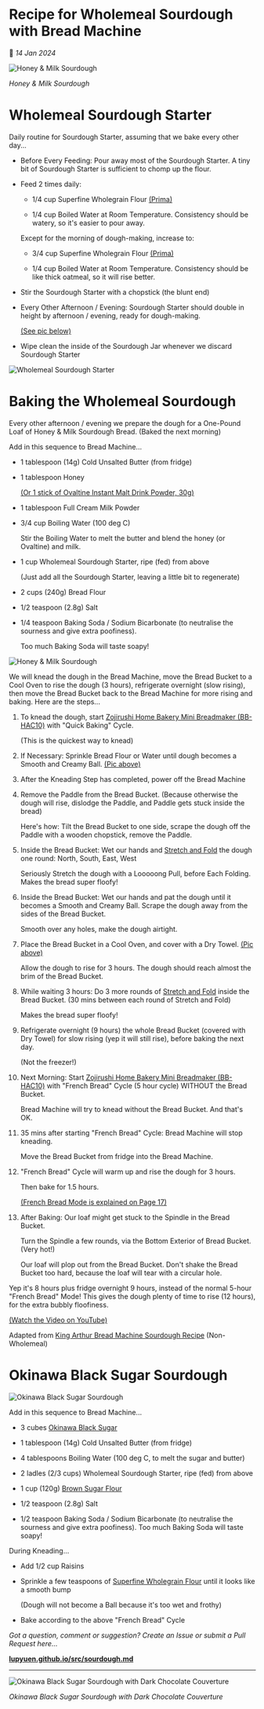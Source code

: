 # Recipe for Wholemeal Sourdough with Bread Machine

📝 _14 Jan 2024_

![Honey & Milk Sourdough](https://lupyuen.github.io/images/sourdough25.jpg)

_Honey & Milk Sourdough_

# Wholemeal Sourdough Starter

Daily routine for Sourdough Starter, assuming that we bake every other day...

-   Before Every Feeding: Pour away most of the Sourdough Starter. A tiny bit of Sourdough Starter is sufficient to chomp up the flour.

-   Feed 2 times daily:

    -   1/4 cup Superfine Wholegrain Flour [(Prima)](https://www.redmanshop.com/shop-by-category/baking-ingredients/flour/speciality-flour/000000000000103830.html)
    
    -   1/4 cup Boiled Water at Room Temperature. Consistency should be watery, so it's easier to pour away.

    Except for the morning of dough-making, increase to:

    -   3/4 cup Superfine Wholegrain Flour [(Prima)](https://www.redmanshop.com/shop-by-category/baking-ingredients/flour/speciality-flour/000000000000103830.html)
    
    -   1/4 cup Boiled Water at Room Temperature. Consistency should be like thick oatmeal, so it will rise better.

-   Stir the Sourdough Starter with a chopstick (the blunt end)

-   Every Other Afternoon / Evening: Sourdough Starter should double in height by afternoon / evening, ready for dough-making.

    [(See pic below)](https://lupyuen.github.io/images/sourdough2.jpg)

-   Wipe clean the inside of the Sourdough Jar whenever we discard Sourdough Starter

![Wholemeal Sourdough Starter](https://lupyuen.github.io/images/sourdough2.jpg)

# Baking the Wholemeal Sourdough

Every other afternoon / evening we prepare the dough for a One-Pound Loaf of Honey & Milk Sourdough Bread. (Baked the next morning)

Add in this sequence to Bread Machine...

-   1 tablespoon (14g) Cold Unsalted Butter (from fridge)

-   1 tablespoon Honey

    [(Or 1 stick of Ovaltine Instant Malt Drink Powder, 30g)](https://www.fairprice.com.sg/product/ovaltine-malt-drink-chocolate-820g-13058372)

-   1 tablespoon Full Cream Milk Powder 

-   3/4 cup Boiling Water (100 deg C)

    Stir the Boiling Water to melt the butter and blend the honey (or Ovaltine) and milk.

-   1 cup Wholemeal Sourdough Starter, ripe (fed) from above

    (Just add all the Sourdough Starter, leaving a little bit to regenerate)

-   2 cups (240g) Bread Flour

-   1/2 teaspoon (2.8g) Salt

-   1/4 teaspoon Baking Soda / Sodium Bicarbonate (to neutralise the sourness and give extra poofiness).

    Too much Baking Soda will taste soapy!

![Honey & Milk Sourdough](https://lupyuen.github.io/images/sourdough25.jpg)

We will knead the dough in the Bread Machine, move the Bread Bucket to a Cool Oven to rise the dough (3 hours), refrigerate overnight (slow rising), then move the Bread Bucket back to the Bread Machine for more rising and baking. Here are the steps...

1.  To knead the dough, start [Zojirushi Home Bakery Mini Breadmaker (BB-HAC10)](https://www.zojirushi.com/app/product/bbhac) with "Quick Baking" Cycle.

    (This is the quickest way to knead)

1.  If Necessary: Sprinkle Bread Flour or Water until dough becomes a Smooth and Creamy Ball. [(Pic above)](https://lupyuen.github.io/images/sourdough25.jpg)

1.  After the Kneading Step has completed, power off the Bread Machine

1.  Remove the Paddle from the Bread Bucket. (Because otherwise the dough will rise, dislodge the Paddle, and Paddle gets stuck inside the bread)

    Here's how: Tilt the Bread Bucket to one side, scrape the dough off the Paddle with a wooden chopstick, remove the Paddle.

1.  Inside the Bread Bucket: Wet our hands and [Stretch and Fold](https://www.theperfectloaf.com/how-to-stretch-and-fold-sourdough-bread-dough/) the dough one round: North, South, East, West

    Seriously Stretch the dough with a Looooong Pull, before Each Folding. Makes the bread super floofy!

1.  Inside the Bread Bucket: Wet our hands and pat the dough until it becomes a Smooth and Creamy Ball. Scrape the dough away from the sides of the Bread Bucket.

    Smooth over any holes, make the dough airtight.

1.  Place the Bread Bucket in a Cool Oven, and cover with a Dry Towel. [(Pic above)](https://lupyuen.github.io/images/sourdough25.jpg)

    Allow the dough to rise for 3 hours. The dough should reach almost the brim of the Bread Bucket.

1.  While waiting 3 hours: Do 3 more rounds of [Stretch and Fold](https://www.theperfectloaf.com/how-to-stretch-and-fold-sourdough-bread-dough/) inside the Bread Bucket. (30 mins between each round of Stretch and Fold)

    Makes the bread super floofy!

1.  Refrigerate overnight (9 hours) the whole Bread Bucket (covered with Dry Towel) for slow rising (yep it will still rise), before baking the next day.

    (Not the freezer!)

1.  Next Morning: Start [Zojirushi Home Bakery Mini Breadmaker (BB-HAC10)](https://www.zojirushi.com/app/product/bbhac) with "French Bread" Cycle (5 hour cycle) WITHOUT the Bread Bucket.

    Bread Machine will try to knead without the Bread Bucket. And that's OK.

1.  35 mins after starting "French Bread" Cycle: Bread Machine will stop kneading.

    Move the Bread Bucket from fridge into the Bread Machine.

1.  "French Bread" Cycle will warm up and rise the dough for 3 hours.

    Then bake for 1.5 hours.

    [(French Bread Mode is explained on Page 17)](https://www.zojirushi.com/servicesupport/manuals/manual_pdf/bb_hac10.pdf)

1.  After Baking: Our loaf might get stuck to the Spindle in the Bread Bucket.

    Turn the Spindle a few rounds, via the Bottom Exterior of Bread Bucket. (Very hot!)

    Our loaf will plop out from the Bread Bucket. Don't shake the Bread Bucket too hard, because the loaf will tear with a circular hole.

Yep it's 8 hours plus fridge overnight 9 hours, instead of the normal 5-hour "French Bread" Mode! This gives the dough plenty of time to rise (12 hours), for the extra bubbly floofiness.

[(Watch the Video on YouTube)](https://www.youtube.com/shorts/R7GI71rqUc8)

Adapted from [King Arthur Bread Machine Sourdough Recipe](https://www.kingarthurbaking.com/recipes/bread-machine-sourdough-bread-recipe) (Non-Wholemeal)

# Okinawa Black Sugar Sourdough

![Okinawa Black Sugar Sourdough](https://lupyuen.github.io/images/sourdough22.jpg)

Add in this sequence to Bread Machine...

-   3 cubes [Okinawa Black Sugar](https://lupyuen.github.io/images/sourdough23.jpg)

-   1 tablespoon (14g) Cold Unsalted Butter (from fridge)

-   4 tablespoons Boiling Water (100 deg C, to melt the sugar and butter)

-   2 ladles (2/3 cups) Wholemeal Sourdough Starter, ripe (fed) from above

-   1 cup (120g) [Brown Sugar Flour](https://lupyuen.github.io/images/sourdough24.jpg)

-   1/2 teaspoon (2.8g) Salt

-   1/2 teaspoon Baking Soda / Sodium Bicarbonate (to neutralise the sourness and give extra poofiness). Too much Baking Soda will taste soapy!

During Kneading...

-   Add 1/2 cup Raisins

-   Sprinkle a few teaspoons of [Superfine Wholegrain Flour](https://www.redmanshop.com/shop-by-category/baking-ingredients/flour/speciality-flour/000000000000103830.html) until it looks like a smooth bump

    (Dough will not become a Ball because it's too wet and frothy)

-   Bake according to the above "French Bread" Cycle

_Got a question, comment or suggestion? Create an Issue or submit a Pull Request here..._

[__lupyuen.github.io/src/sourdough.md__](https://github.com/lupyuen/lupyuen.github.io/blob/master/src/sourdough.md)

<hr>

![Okinawa Black Sugar Sourdough with Dark Chocolate Couverture](https://lupyuen.github.io/images/sourdough.jpg)

_Okinawa Black Sugar Sourdough with Dark Chocolate Couverture_
